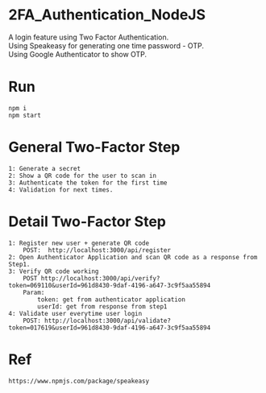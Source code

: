 # 2FA_Authentication_NodeJS
A login feature using Two Factor Authentication. </br>
Using Speakeasy for generating one time password - OTP.</br>
Using Google Authenticator to show OTP.</br>

# Run
    npm i
    npm start

# General Two-Factor Step
````
1: Generate a secret
2: Show a QR code for the user to scan in
3: Authenticate the token for the first time
4: Validation for next times.
````

# Detail Two-Factor Step
````
1: Register new user + generate QR code
    POST:  http://localhost:3000/api/register
2: Open Authenticator Application and scan QR code as a response from Step1.
3: Verify QR code working
    POST http://localhost:3000/api/verify?token=069110&userId=961d8430-9daf-4196-a647-3c9f5aa55894
    Param:
        token: get from authenticator application
        userId: get from response from step1
4: Validate user everytime user login
    POST: http://localhost:3000/api/validate?token=017619&userId=961d8430-9daf-4196-a647-3c9f5aa55894
````

# Ref
    https://www.npmjs.com/package/speakeasy
